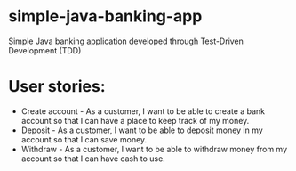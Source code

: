 # simple-java-banking-app
Simple Java banking application developed through Test-Driven Development (TDD)

# User stories:
* Create account - As a customer, I want to be able to create a bank account so that I can have a place to keep track of my money. <br>
* Deposit - As a customer, I want to be able to deposit money in my account so that I can save money. <br>
* Withdraw - As a customer, I want to be able to withdraw money from my account so that I can have cash to use. <br>
